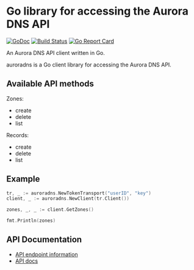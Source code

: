 # Go library for accessing the Aurora DNS API

[![GoDoc](https://godoc.org/github.com/nrdcg/auroradns?status.svg)](https://godoc.org/github.com/nrdcg/auroradns)
[![Build Status](https://travis-ci.com/nrdcg/auroradns.svg?branch=master)](https://travis-ci.com/nrdcg/auroradns)
[![Go Report Card](https://goreportcard.com/badge/github.com/nrdcg/auroradns)](https://goreportcard.com/report/github.com/nrdcg/auroradns)

An Aurora DNS API client written in Go.

auroradns is a Go client library for accessing the Aurora DNS API.

## Available API methods

Zones:
- create
- delete
- list

Records:
- create
- delete
- list

## Example

```go
tr, _ := auroradns.NewTokenTransport("userID", "key")
client, _ := auroradns.NewClient(tr.Client())

zones, _, _ := client.GetZones()

fmt.Println(zones)
```

## API Documentation

- [API endpoint information](https://www.pcextreme.nl/community/d/111-what-is-the-api-endpoint-for-dns-health-checks)
- [API docs](https://libcloud.readthedocs.io/en/latest/dns/drivers/auroradns.html#api-docs)
